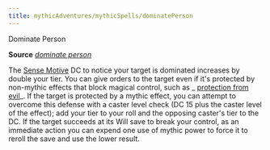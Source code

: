 ```yaml
---
title: mythicAdventures/mythicSpells/dominatePerson
---
```

Dominate Person

**Source** [_dominate person_](spells/dominatePerson.md#_dominate-person)

The [Sense Motive](skills/senseMotive.md#_sense-motive) DC to notice your target is dominated increases by double your tier. You can give orders to the target even if it's protected by non-mythic effects that block magical control, such as _ [protection from evil](spells/protectionFromEvil.md#_protection-from-evil)_. If the target is protected by a mythic effect, you can attempt to overcome this defense with a caster level check (DC 15 plus the caster level of the effect); add your tier to your roll and the opposing caster's tier to the DC. If the target succeeds at its Will save to break your control, as an immediate action you can expend one use of mythic power to force it to reroll the save and use the lower result.

